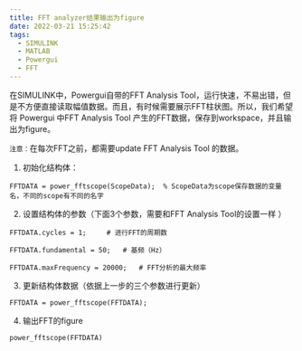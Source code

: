 ```yaml
---
title: FFT analyzer结果输出为figure
date: 2022-03-21 15:25:42
tags: 
  - SIMULINK
  - MATLAB
  - Powergui
  - FFT
---
```


在SIMULINK中，Powergui自带的FFT Analysis Tool，运行快速，不易出错，但是不方便直接读取幅值数据。而且，有时候需要展示FFT柱状图。所以，我们希望将 Powergui 中FFT Analysis Tool 产生的FFT数据，保存到workspace，并且输出为figure。

 <!-- more -->

`注意：`在每次FFT之前，都需要update FFT Analysis Tool 的数据。

1. 初始化结构体：

```
FFTDATA = power_fftscope(ScopeData);  % ScopeData为scope保存数据的变量名，不同的scope有不同的名字
```

2. 设置结构体的参数（下面3个参数，需要和FFT Analysis Tool的设置一样 ）

```
FFTDATA.cycles = 1;     # 进行FFT的周期数

FFTDATA.fundamental = 50;   # 基频（Hz）

FFTDATA.maxFrequency = 20000;   # FFT分析的最大频率
```

3. 更新结构体数据（依据上一步的三个参数进行更新）

```
FFTDATA = power_fftscope(FFTDATA);
```

4. 输出FFT的figure

```
power_fftscope(FFTDATA)
```

